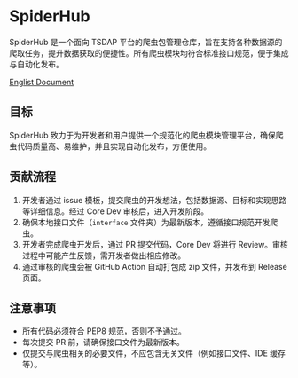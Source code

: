 # SpiderHub
SpiderHub 是一个面向 TSDAP 平台的爬虫包管理仓库，旨在支持各种数据源的爬取任务，提升数据获取的便捷性。所有爬虫模块均符合标准接口规范，便于集成与自动化发布。

[Englist Document](README.md)

## 目标
SpiderHub 致力于为开发者和用户提供一个规范化的爬虫模块管理平台，确保爬虫代码质量高、易维护，并且实现自动化发布，方便使用。

## 贡献流程
1. 开发者通过 issue 模板，提交爬虫的开发想法，包括数据源、目标和实现思路等详细信息。经过 Core Dev 审核后，进入开发阶段。
2. 确保本地接口文件（`interface` 文件夹）为最新版本，遵循接口规范开发爬虫。
3. 开发者完成爬虫开发后，通过 PR 提交代码，Core Dev 将进行 Review。审核过程中可能产生反馈，需开发者做出相应修改。
4. 通过审核的爬虫会被 GitHub Action 自动打包成 zip 文件，并发布到 Release 页面。

## 注意事项
- 所有代码必须符合 PEP8 规范，否则不予通过。
- 每次提交 PR 前，请确保接口文件为最新版本。
- 仅提交与爬虫相关的必要文件，不应包含无关文件（例如接口文件、IDE 缓存等）。
